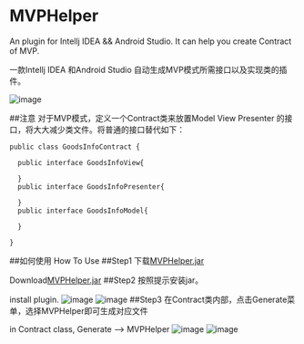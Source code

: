 # MVPHelper
An plugin for Intellj IDEA &amp;&amp; Android Studio. It can help you create Contract of MVP.

一款Intellj IDEA 和Android Studio 自动生成MVP模式所需接口以及实现类的插件。

![image](https://github.com/githubwing/MVPHelper/raw/master/preview.gif)

##注意
对于MVP模式，定义一个Contract类来放置Model View Presenter 的接口，将大大减少类文件。将普通的接口替代如下：
```
public class GoodsInfoContract {
    
  public interface GoodsInfoView{

  }
  public interface GoodsInfoPresenter{

  }
  public interface GoodsInfoModel{

  }

}
```
##如何使用 How To Use
##Step1
下载[MVPHelper.jar](https://github.com/githubwing/MVPHelper/raw/master/MVPHelper.jar)

Download[MVPHelper.jar](https://github.com/githubwing/MVPHelper/raw/master/MVPHelper.jar)
##Step2
按照提示安装jar。

install plugin.
![image](https://github.com/githubwing/MVPHelper/raw/master/img/step-1.png)
![image](https://github.com/githubwing/MVPHelper/raw/master/img/step0.png)
##Step3
在Contract类内部，点击Generate菜单，选择MVPHelper即可生成对应文件

in Contract class, Generate --> MVPHelper
![image](https://github.com/githubwing/MVPHelper/raw/master/img/step1.png)
![image](https://github.com/githubwing/MVPHelper/raw/master/img/step2.png)

